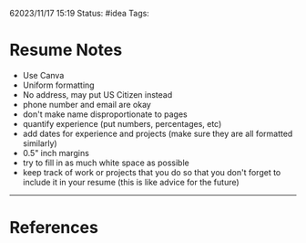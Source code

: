 62023/11/17 15:19
Status: #idea
Tags:

# Resume Notes

- Use Canva
- Uniform formatting
- No address, may put US Citizen instead
- phone number and email are okay
- don't make name disproportionate to pages
- quantify experience (put numbers, percentages, etc)
- add dates for experience and projects (make sure they are all formatted similarly)
- 0.5" inch margins
- try to fill in as much white space as possible
- keep track of work or projects that you do so that you don't forget to include it in your resume (this is like advice for the future)
 




---
# References

